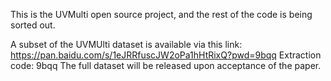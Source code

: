 This is the UVMulti open source project, and the rest of the code is being sorted out.

A subset of the UVMUlti dataset is available via this link: https://pan.baidu.com/s/1eJRRfuscJW2oPa1hHtRixQ?pwd=9bqq Extraction code: 9bqq
The full dataset will be released upon acceptance of the paper.
